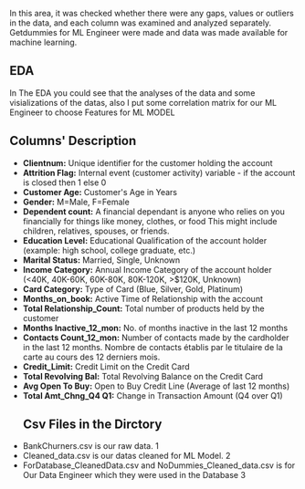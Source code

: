 In this area, it was checked whether there were any gaps, values or outliers in the data, and each column was examined and analyzed separately. Getdummies for ML Engineer were made and data was made available for machine learning.



  <h2>EDA  </h2>
   In The EDA you could see that the analyses of the data and some visializations of the datas, also I put some correlation matrix for our ML Engineer to choose Features for ML MODEL
  
<h2>Columns' Description </h2>
<ul>
  <li><strong>Clientnum:</strong> Unique identifier for the customer holding the account</li>
  <li><strong>Attrition Flag:</strong> Internal event (customer activity) variable - if the account is closed then 1 else 0</li>
  <li><strong>Customer Age:</strong> Customer's Age in Years</li>
  <li><strong>Gender:</strong> M=Male, F=Female</li>
  <li><strong>Dependent count:</strong> A financial dependant is anyone who relies on you financially for things like money, clothes, or food This might include children, relatives, spouses, or friends.</li>
  <li><strong>Education Level:</strong> Educational Qualification of the account holder (example: high school, college graduate, etc.)</li>
  <li><strong>Marital Status:</strong> Married, Single, Unknown</li>
  <li><strong>Income Category:</strong> Annual Income Category of the account holder (&lt;40K, 40K-60K, 60K-80K, 80K-120K, &gt;$120K, Unknown)</li>
  <li><strong>Card Category:</strong> Type of Card (Blue, Silver, Gold, Platinum)</li>
  <li><strong>Months_on_book:</strong> Active Time of Relationship with the account</li>
  <li><strong>Total Relationship_Count:</strong> Total number of products held by the customer</li>
  <li><strong>Months Inactive_12_mon:</strong> No. of months inactive in the last 12 months</li>
  <li><strong>Contacts Count_12_mon:</strong> Number of contacts made by the cardholder in the last 12 months. Nombre de contacts établis par le titulaire de la carte au cours des 12 derniers mois.</li>
  <li><strong>Credit_Limit:</strong> Credit Limit on the Credit Card</li>
  <li><strong>Total Revolving Bal:</strong> Total Revolving Balance on the Credit Card</li>
  <li><strong>Avg Open To Buy:</strong> Open to Buy Credit Line (Average of last 12 months)</li>
  <li><strong>Total Amt_Chng_Q4 Q1:</strong> Change in Transaction Amount (Q4 over Q1)</li>
</ul>



<ul>
  <h2>Csv Files in the Dirctory </h2>
  <li>BankChurners.csv is our raw data.  1</li>
  <li>Cleaned_data.csv is our datas cleaned for ML Model.  2</li>
  <li>ForDatabase_CleanedData.csv and  NoDummies_Cleaned_data.csv is for Our Data Engineer which they were used in the Database  3</li>
</ul>
